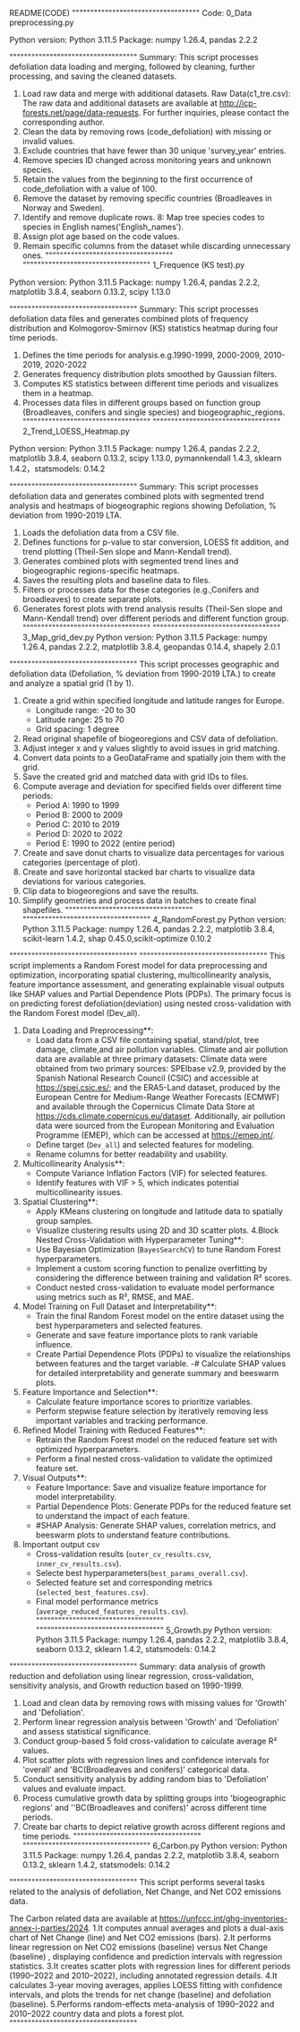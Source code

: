 README(CODE)
"""""""""""""""""""""""""""""""""""
Code: 0_Data preprocessing.py

Python version: Python 3.11.5
Package: numpy 1.26.4, pandas 2.2.2

"""""""""""""""""""""""""""""""""""
 Summary: This script processes defoliation data loading and merging, followed by cleaning, further processing, and saving the cleaned datasets.

1. Load raw data and merge with additional datasets.
Raw Data(c1_tre.csv): The raw data and additional datasets are available at http://icp-forests.net/page/data-requests. For further inquiries, please contact the corresponding author.
2. Clean the data by removing rows (code_defoliation) with missing or invalid values.
3. Exclude countries that have fewer than 30 unique 'survey_year' entries.
4. Remove species ID changed across monitoring years and unknown species.
5. Retain the values from the beginning to the first occurrence of code_defoliation with a value of 100.
6. Remove the dataset by removing specific countries (Broadleaves in Norway and Sweden).
7. Identify and remove duplicate rows.
8: Map tree species codes to species in English names('English_names').
9. Assign plot age based on the code values.
10. Remain specific columns from the dataset while discarding unnecessary ones.
"""""""""""""""""""""""""""""""""""
"""""""""""""""""""""""""""""""""""
1_Frequence (KS test).py

Python version: Python 3.11.5
Package: numpy 1.26.4, pandas 2.2.2, matplotlib 3.8.4, seaborn 0.13.2, scipy 1.13.0

"""""""""""""""""""""""""""""""""""
 Summary: This script processes defoliation data files and generates combined plots of frequency distribution and Kolmogorov-Smirnov (KS) statistics heatmap during four time periods.

1. Defines the time periods for analysis.e.g.1990-1999, 2000-2009, 2010-2019, 2020-2022
2. Generates frequency distribution plots smoothed by Gaussian filters.
3. Computes KS statistics between different time periods and visualizes them in a heatmap.
4. Processes data files in different groups based on function group (Broadleaves, conifers and single species) and biogeographic_regions.
"""""""""""""""""""""""""""""""""""
"""""""""""""""""""""""""""""""""""
2_Trend_LOESS_Heatmap.py

Python version: Python 3.11.5
Package: numpy 1.26.4, pandas 2.2.2, matplotlib 3.8.4, seaborn 0.13.2, scipy 1.13.0, pymannkendall 1.4.3, sklearn 1.4.2，statsmodels: 0.14.2

"""""""""""""""""""""""""""""""""""
 Summary:  This script processes defoliation data and generates combined plots with segmented trend analysis  and  heatmaps of biogeographic regions showing Defoliation, % deviation from 1990-2019 LTA.

1. Loads the defoliation data from a CSV file.
2. Defines functions for p-value to star conversion, LOESS fit addition, and trend plotting (Theil-Sen slope and Mann-Kendall trend).
3. Generates combined plots with segmented trend lines and  biogeographic regions-specific heatmaps.
4. Saves the resulting plots and baseline data to files.
5. Filters or processes data for these categories (e.g.,Conifers and broadleaves) to create separate plots.
6. Generates forest plots with trend analysis results (Theil-Sen slope and Mann-Kendall trend) over different periods and different function group.
"""""""""""""""""""""""""""""""""""
"""""""""""""""""""""""""""""""""""
3_Map_grid_dev.py
Python version: Python 3.11.5
Package: numpy 1.26.4, pandas 2.2.2, matplotlib 3.8.4, geopandas 0.14.4, shapely 2.0.1

"""""""""""""""""""""""""""""""""""
This script processes geographic and defoliation data (Defoliation, % deviation from 1990-2019 LTA.) to create and analyze a spatial grid (1 by 1).

1. Create a grid within specified longitude and latitude ranges for Europe.
   - Longitude range: -20 to 30
   - Latitude range: 25 to 70
   - Grid spacing: 1 degree
2. Read original shapefile of biogeoregions and CSV data of defoliation.
3. Adjust integer x and y values slightly to avoid issues in grid matching.
4. Convert data points to a GeoDataFrame and spatially join them with the grid.
5. Save the created grid and matched data with grid IDs to files.
6. Compute average and deviation for specified fields over different time periods:
   - Period A: 1990 to 1999
   - Period B: 2000 to 2009
   - Period C: 2010 to 2019
   - Period D: 2020 to 2022
   - Period E: 1990 to 2022 (entire period)
7. Create and save donut charts to visualize data percentages for various categories (percentage of plot).
8. Create and save horizontal stacked bar charts to visualize data deviations for various categories.
9. Clip data to biogeoregions and save the results.
10. Simplify geometries and process data in batches to create final shapefiles.
"""""""""""""""""""""""""""""""""""
"""""""""""""""""""""""""""""""""""
4_RandomForest.py
Python version: Python 3.11.5
Package: numpy 1.26.4, pandas 2.2.2, matplotlib 3.8.4, scikit-learn 1.4.2, shap 0.45.0,scikit-optimize 0.10.2

"""""""""""""""""""""""""""""""""""
"""""""""""""""""""""""""""""""""""
This script implements a Random Forest model for data preprocessing and optimization, incorporating spatial clustering, 
multicollinearity analysis, feature importance assessment, and generating explainable visual outputs like SHAP values and 
Partial Dependence Plots (PDPs). The primary focus is on predicting forest defoliation(deviation) using nested cross-validation with the 
Random Forest model (Dev_all).

1. Data Loading and Preprocessing**:
   - Load data from a CSV file containing spatial, stand/plot, tree damage, climate,and air pollution variables.
 Climate and air pollution data are available at three primary datasets:
 Climate data were obtained from two primary sources: SPEIbase v2.9, provided by the Spanish National Research Council (CSIC) and accessible at https://spei.csic.es/; 
 and the ERA5-Land dataset, produced by the European Centre for Medium-Range Weather Forecasts (ECMWF) and available through the Copernicus Climate Data Store at https://cds.climate.copernicus.eu/dataset. 
 Additionally, air pollution data were sourced from the European Monitoring and Evaluation Programme (EMEP), which can be accessed at https://emep.int/. 
   - Define target (`Dev_all`) and selected features for modeling.
   - Rename columns for better readability and usability.
2. Multicollinearity Analysis**:
   - Compute Variance Inflation Factors (VIF) for selected features.
   - Identify features with VIF > 5, which indicates potential multicollinearity issues.
3. Spatial Clustering**:
   - Apply KMeans clustering on longitude and latitude data to spatially group samples.
   - Visualize clustering results using 2D and 3D scatter plots.
4.Block Nested Cross-Validation with Hyperparameter Tuning**:
   - Use Bayesian Optimization (`BayesSearchCV`) to tune Random Forest hyperparameters.
   - Implement a custom scoring function to penalize overfitting by considering the difference between training and validation R² scores.
   - Conduct nested cross-validation to evaluate model performance using metrics such as R², RMSE, and MAE.
5. Model Training on Full Dataset and Interpretability**:
   - Train the final Random Forest model on the entire dataset using the best hyperparameters and selected features.
   - Generate and save feature importance plots to rank variable influence.
   - Create Partial Dependence Plots (PDPs) to visualize the relationships between features and the target variable.
   -# Calculate SHAP values for detailed interpretability and generate summary and beeswarm plots.
7. Feature Importance and Selection**:
   - Calculate feature importance scores to prioritize variables.
   - Perform stepwise feature selection by iteratively removing less important variables and tracking performance.
8. Refined Model Training with Reduced Features**:
   - Retrain the Random Forest model on the reduced feature set with optimized hyperparameters.
   - Perform a final nested cross-validation to validate the optimized feature set.
9. Visual Outputs**:
   - Feature Importance: Save and visualize feature importance for model interpretability.
   - Partial Dependence Plots: Generate PDPs for the reduced feature set to understand the impact of each feature.
   - #SHAP Analysis: Generate SHAP values, correlation metrics, and beeswarm plots to understand feature contributions.
10. Important output csv
    - Cross-validation results (`outer_cv_results.csv`, `inner_cv_results.csv`).
    - Selecte best hyperparameters(`best_params_overall.csv`).
    - Selected feature set and corresponding metrics (`selected_best_features.csv`).
    - Final model performance metrics (`average_reduced_features_results.csv`).
"""""""""""""""""""""""""""""""""""
"""""""""""""""""""""""""""""""""""
5_Growth.py
Python version: Python 3.11.5
Package: numpy 1.26.4, pandas 2.2.2, matplotlib 3.8.4, seaborn 0.13.2, sklearn 1.4.2, statsmodels: 0.14.2

"""""""""""""""""""""""""""""""""""
Summary: data analysis of growth reduction and defoliation using linear regression, cross-validation, sensitivity analysis, and Growth reduction based on 1990-1999.

1. Load and clean data by removing rows with missing values for 'Growth' and 'Defoliation'.
2. Perform linear regression analysis between 'Growth' and 'Defoliation' and assess statistical significance.
3. Conduct group-based 5 fold cross-validation to calculate average R² values.
4. Plot scatter plots with regression lines and confidence intervals for 'overall' and 'BC(Broadleaves and conifers)' categorical data.
5. Conduct sensitivity analysis by adding random bias to 'Defoliation' values and evaluate impact.
6. Process cumulative growth data by splitting groups into 'biogeographic regions' and ''BC(Broadleaves and conifers)' across different time periods.
7. Create bar charts to depict relative growth across different regions and time periods.
"""""""""""""""""""""""""""""""""""
"""""""""""""""""""""""""""""""""""
6_Carbon.py
Python version: Python 3.11.5
Package: numpy 1.26.4, pandas 2.2.2, matplotlib 3.8.4, seaborn 0.13.2, sklearn 1.4.2, statsmodels: 0.14.2

"""""""""""""""""""""""""""""""""""
This script performs several tasks related to the analysis of defoliation, Net Change, and Net CO2 emissions data.

The Carbon related data are available at https://unfccc.int/ghg-inventories-annex-i-parties/2024. 
1.It computes annual averages and plots a dual-axis chart of Net Change (line) and Net CO2 emissions (bars).
2.It performs linear regression on Net CO2 emissions (baseline) versus Net Change (baseline) , displaying confidence and prediction intervals with regression statistics.
3.It creates scatter plots with regression lines for different periods (1990–2022 and 2010–2022), including annotated regression details. 
4.It calculates 3-year moving averages, applies LOESS fitting with confidence intervals, and plots the trends for net change (baseline) and defoliation (baseline).
5.Performs random-effects meta-analysis of 1990–2022 and 2010–2022 country data and plots a forest plot.
"""""""""""""""""""""""""""""""""""



